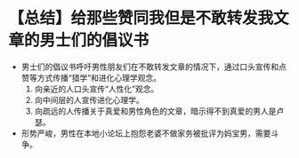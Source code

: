 # 【总结】给那些赞同我但是不敢转发我文章的男士们的倡议书

-   男士们的倡议书呼吁男性朋友们在不敢转发文章的情况下，通过口头宣传和点赞等方式传播“猎学”和进化心理学观念。
    1.  向亲近的人口头宣传“人性化”观念。
    2.  向中间层的人宣传进化心理学。
    3.  向疏远的人传播关于真爱和男性角色的文章，暗示得不到真爱的男人是卢瑟。
-   形势严峻，男性在本地小论坛上抱怨老婆不做家务被批评为妈宝男，需要斗争。